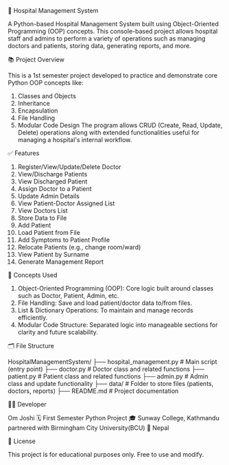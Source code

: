 

🏥 Hospital Management System

A Python-based Hospital Management System built using Object-Oriented Programming (OOP) concepts. This console-based project allows hospital staff and admins to perform a variety of operations such as managing doctors and patients, storing data, generating reports, and more.


📚 Project Overview

This is a 1st semester project developed to practice and demonstrate core Python OOP concepts like:
1. Classes and Objects
2. Inheritance
3. Encapsulation
4. File Handling
5. Modular Code Design
The program allows CRUD (Create, Read, Update, Delete) operations along with extended functionalities useful for managing a hospital's internal workflow.


✅ Features

1. Register/View/Update/Delete Doctor
2. View/Discharge Patients
3. View Discharged Patient
4. Assign Doctor to a Patient
5. Update Admin Details
6. View Patient-Doctor Assigned List
7. View Doctors List
8. Store Data to File
9. Add Patient
10. Load Patient from File
11. Add Symptoms to Patient Profile
12. Relocate Patients (e.g., change room/ward)
13. View Patient by Surname
14. Generate Management Report


🧠 Concepts Used

1. Object-Oriented Programming (OOP): Core logic built around classes such as Doctor, Patient, Admin, etc.
2. File Handling: Save and load patient/doctor data to/from files.
3. List & Dictionary Operations: To maintain and manage records efficiently.
4. Modular Code Structure: Separated logic into manageable sections for clarity and future scalability.


🗂️ File Structure

HospitalManagementSystem/
├── hospital_management.py       # Main script (entry point)
├── doctor.py                    # Doctor class and related functions
├── patient.py                   # Patient class and related functions
├── admin.py                     # Admin class and update functionality
├── data/                        # Folder to store files (patients, doctors, reports)
├── README.md                    # Project documentation


🧑‍💻 Developer

Om Joshi
🗓️ First Semester Python Project
🎓 Sunway College, Kathmandu partnered with Birmingham City University(BCU)
📍 Nepal


📄 License

This project is for educational purposes only. Free to use and modify.
